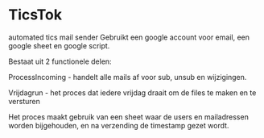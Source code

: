 # TicsTok
automated tics mail sender
Gebruikt een google account voor email, een google sheet en google script.

Bestaat uit 2 functionele delen:

ProcessIncoming - handelt alle mails af voor sub, unsub en wijzigingen.

Vrijdagrun - het proces dat iedere vrijdag draait om de files te maken en te versturen

Het proces maakt gebruik van een sheet waar de users en mailadressen worden bijgehouden, en na verzending de timestamp gezet wordt.
